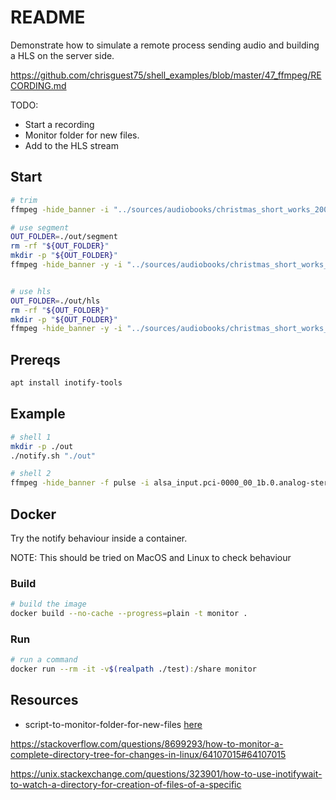 # README

Demonstrate how to simulate a remote process sending audio and building a HLS on the server side.  


https://github.com/chrisguest75/shell_examples/blob/master/47_ffmpeg/RECORDING.md

TODO:

* Start a recording
* Monitor folder for new files.
* Add to the HLS stream

## Start

```sh
# trim
ffmpeg -hide_banner -i "../sources/audiobooks/christmas_short_works_2008_0812_64kb_mp3/english_achristmastree_dickens_rg_64kb.mp3" -t 00:00:30 ../sources/audiobooks/christmas_short_works_2008_0812_64kb_mp3/english_achristmastree_dickens_rg_64kb_30s.mp3

# use segment 
OUT_FOLDER=./out/segment
rm -rf "${OUT_FOLDER}"
mkdir -p "${OUT_FOLDER}"
ffmpeg -hide_banner -y -i "../sources/audiobooks/christmas_short_works_2008_0812_64kb_mp3/english_achristmastree_dickens_rg_64kb_30s.mp3" -vn -c:a aac -b:a 128k -ar 16000 -channels 1 -muxdelay 0 -f segment -segment_time 6 -segment_list "${OUT_FOLDER}/playlist.m3u8" -segment_format mpegts "${OUT_FOLDER}/file%d.ts"


# use hls
OUT_FOLDER=./out/hls
rm -rf "${OUT_FOLDER}"
mkdir -p "${OUT_FOLDER}"
ffmpeg -hide_banner -y -i "../sources/audiobooks/christmas_short_works_2008_0812_64kb_mp3/english_achristmastree_dickens_rg_64kb_30s.mp3" -vn -c:a aac -b:a 128k -ar 16000 -channels 1 -muxdelay 0 -f hls -hls_segment_type mpegts -hls_time 6 -hls_playlist_type event -hls_flags append_list+independent_segments -hls_segment_filename "${OUT_FOLDER}/file%d.ts" "${OUT_FOLDER}/playlist.m3u8" 


```






## Prereqs

```sh
apt install inotify-tools
```

## Example

```sh
# shell 1
mkdir -p ./out
./notify.sh "./out"

# shell 2
ffmpeg -hide_banner -f pulse -i alsa_input.pci-0000_00_1b.0.analog-stereo -ac 1 -ar 22050 -segment_time 00:00:10 -f segment ./out/recording%03d.wav

```

## Docker

Try the notify behaviour inside a container.  

NOTE: This should be tried on MacOS and Linux to check behaviour  

### Build

```sh
# build the image
docker build --no-cache --progress=plain -t monitor . 
```

### Run

```sh
# run a command 
docker run --rm -it -v$(realpath ./test):/share monitor
```

## Resources

* script-to-monitor-folder-for-new-files [here](https://unix.stackexchange.com/questions/24952/script-to-monitor-folder-for-new-files)

https://stackoverflow.com/questions/8699293/how-to-monitor-a-complete-directory-tree-for-changes-in-linux/64107015#64107015

https://unix.stackexchange.com/questions/323901/how-to-use-inotifywait-to-watch-a-directory-for-creation-of-files-of-a-specific